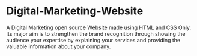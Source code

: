 # Digital-Marketing-Website

A Digital Marketing  open source Website made using HTML and CSS Only.
Its major aim is to strengthen the brand recognition through showing the audience your expertise by explaining your services and providing the valuable information about your company.

